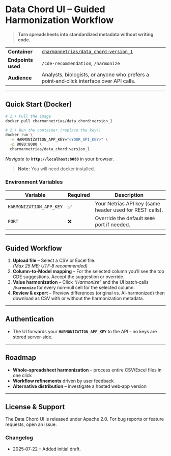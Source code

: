 # 


# Data Chord UI – Guided Harmonization Workflow

> **Turn spreadsheets into standardized metadata without writing code.**

|                    |                                                                                             |
| ------------------ | ------------------------------------------------------------------------------------------- |
| **Container**      | [`charmannetrias/data_chord:version_1`](https://hub.docker.com/r/charmannetrias/data_chord) |
| **Endpoints used** | `/cde-recommendation`, `/harmonize`                                                         |
| **Audience**       | Analysts, biologists, or anyone who prefers a point‑and‑click interface over API calls.     |

---

## Quick Start (Docker)

```bash
# 1 • Pull the image
docker pull charmannetrias/data_chord:version_1

# 2 • Run the container (replace the key!)
docker run \
  -e HARMONIZATION_APP_KEY="<YOUR_API_KEY>" \
  -p 8080:8080 \
  charmannetrias/data_chord:version_1
```

*Navigate to* **`http://localhost:8080`** in your browser.
> **Note:** You will need docker installed.

### Environment Variables

| Variable                | Required | Description                                             |
| ----------------------- | -------- | ------------------------------------------------------- |
| `HARMONIZATION_APP_KEY` | ✅        | Your Netrias API key (same header used for REST calls). |
| `PORT`                  | ❌        | Override the default `8080` port if needed.             |

---

## Guided Workflow

1. **Upload file** – Select a CSV or Excel file.<br>*(Max 25 MB; UTF‑8 recommended)*
3. **Column‑to‑Model mapping** – For the selected column you’ll see the top CDE suggestions. Accept the suggestion or override.
4. **Value harmonization** – Click *“Harmonize”* and the UI batch‑calls **`/harmonize`** for every non‑null cell for the selected column.
5. **Review & export** – Preview differences (original vs. AI-harmonized) then download as CSV with or without the harmonization metadata.

---

## Authentication

* The UI forwards your **`HARMONIZATION_APP_KEY`** to the API - no keys are stored server‑side.

---

## Roadmap

* **Whole‑spreadsheet harmonization** – process entire CSV/Excel files in one click
* **Workflow refinements** driven by user feedback
* **Alternative distribution** – investigate a hosted web‑app version

---

## License & Support

The Data Chord UI is released under Apache 2.0. For bug reports or feature requests, open an issue.

### Changelog

* 2025‑07‑22 – Added initial draft.



